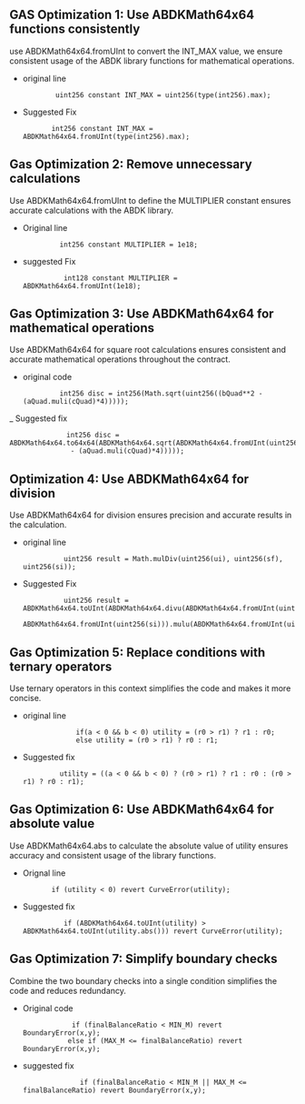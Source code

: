 ## GAS Optimization 1: Use ABDKMath64x64 functions consistently

use ABDKMath64x64.fromUInt to convert the INT_MAX value, we ensure consistent usage of the ABDK library functions for mathematical operations.
- original line 

              uint256 constant INT_MAX = uint256(type(int256).max);
- Suggested Fix 

             int256 constant INT_MAX = ABDKMath64x64.fromUInt(type(int256).max);


## Gas Optimization 2: Remove unnecessary calculations
Use ABDKMath64x64.fromUInt to define the MULTIPLIER constant ensures accurate calculations with the ABDK library.
- Original line 

               int256 constant MULTIPLIER = 1e18;
- suggested Fix

                int128 constant MULTIPLIER = ABDKMath64x64.fromUInt(1e18);


## Gas Optimization 3: Use ABDKMath64x64 for mathematical operations
Use ABDKMath64x64 for square root calculations ensures consistent and accurate mathematical operations throughout the contract.
- original code


               int256 disc = int256(Math.sqrt(uint256((bQuad**2 - (aQuad.muli(cQuad)*4)))));
_ Suggested fix


                  int256 disc = ABDKMath64x64.to64x64(ABDKMath64x64.sqrt(ABDKMath64x64.fromUInt(uint256(bQuad**2 
                   - (aQuad.muli(cQuad)*4)))));


## Optimization 4: Use ABDKMath64x64 for division
Use ABDKMath64x64 for division ensures precision and accurate results in the calculation.
- original line 


                uint256 result = Math.mulDiv(uint256(ui), uint256(sf), uint256(si));

- Suggested Fix 


                uint256 result = ABDKMath64x64.toUInt(ABDKMath64x64.divu(ABDKMath64x64.fromUInt(uint256(ui)), 
                ABDKMath64x64.fromUInt(uint256(si))).mulu(ABDKMath64x64.fromUInt(uint256(sf)))));


## Gas Optimization 5: Replace conditions with ternary operators
Use ternary operators in this context simplifies the code and makes it more concise.
- original line


                   if(a < 0 && b < 0) utility = (r0 > r1) ? r1 : r0;
                   else utility = (r0 > r1) ? r0 : r1;
- Suggested fix 


               utility = ((a < 0 && b < 0) ? (r0 > r1) ? r1 : r0 : (r0 > r1) ? r0 : r1);

## Gas Optimization 6: Use ABDKMath64x64 for absolute value
Use ABDKMath64x64.abs to calculate the absolute value of utility ensures accuracy and consistent usage of the library functions.
- Orignal line 


             if (utility < 0) revert CurveError(utility);
- Suggested fix


                if (ABDKMath64x64.toUInt(utility) > ABDKMath64x64.toUInt(utility.abs())) revert CurveError(utility);


## Gas Optimization 7: Simplify boundary checks

Combine the two boundary checks into a single condition simplifies the code and reduces redundancy.
- Original code 
                
                  if (finalBalanceRatio < MIN_M) revert BoundaryError(x,y);
                 else if (MAX_M <= finalBalanceRatio) revert BoundaryError(x,y);
- suggested fix

                    if (finalBalanceRatio < MIN_M || MAX_M <= finalBalanceRatio) revert BoundaryError(x,y);
